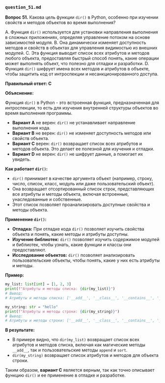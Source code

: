 

### `question_51.md`

**Вопрос 51.** Какова цель функции `dir()` в Python, особенно при изучении свойств и методов объектов во время выполнения?

A.  Функция `dir()` используется для установки направления выполнения в сложных приложениях, определяя управление потоком на основе зависимостей модуля.
B.  Она динамически изменяет доступность методов и свойств в объектах для управления видимостью из внешних модулей.
C.  Эта функция выводит список всех атрибутов и методов любого объекта, предоставляя быстрый способ понять, какие операции может выполнять объект, что полезно для отладки и разработки.
D.  Функция `dir()` шифрует имена всех методов и атрибутов в объекте, чтобы защитить код от интроспекции и несанкционированного доступа.

**Правильный ответ: C**

**Объяснение:**

Функция `dir()` в Python - это встроенная функция, предназначенная для интроспекции, то есть для изучения внутренней структуры объектов во время выполнения программы.

*   **Вариант A** не верен: `dir()` не устанавливает направление выполнения кода.
*   **Вариант B** не верен: `dir()` не изменяет доступность методов или свойств объекта.
*   **Вариант C** верен:  `dir()` возвращает список всех атрибутов и методов объекта. Это делает ее полезной для изучения и отладки.
*   **Вариант D** не верен: `dir()` не шифрует данные, а помогает их увидеть.

**Как работает `dir()`:**

*   `dir()` принимает в качестве аргумента объект (например, строку, число, список, класс, модуль или даже пользовательский объект).
*   Она возвращает отсортированный список строк, представляющих все атрибуты и методы объекта, включая встроенные, унаследованные и собственные.
*   Этот список позволяет проанализировать доступные свойства и методы объекта.

**Применение `dir()`:**

*   **Отладка:**  При отладке кода `dir()` позволяет изучить свойства объекта и понять, какие методы и атрибуты доступны.
*   **Изучение библиотек:** `dir()` позволяет изучить содержимое модулей и библиотек, чтобы узнать, какие функции и классы они предоставляют.
*   **Исследование объектов:**  `dir()` позволяет анализировать пользовательские объекты, чтобы понять, какие у них есть атрибуты и методы.

**Пример:**

```python
my_list: list[int] = [1, 2, 3]
print(f"Атрибуты и методы списка: {dir(my_list)}")
# Вывод:
# Атрибуты и методы списка: ['__add__', '__class__', '__contains__', '__delattr__', '__delitem__', '__dir__', '__doc__', '__eq__', '__format__', '__ge__', '__getattribute__', '__getitem__', '__gt__', '__hash__', '__iadd__', '__imul__', '__init__', '__init_subclass__', '__iter__', '__le__', '__len__', '__lt__', '__mul__', '__ne__', '__new__', '__reduce__', '__reduce_ex__', '__repr__', '__reversed__', '__rmul__', '__setattr__', '__setitem__', '__sizeof__', '__str__', '__subclasshook__', 'append', 'clear', 'copy', 'count', 'extend', 'index', 'insert', 'pop', 'remove', 'reverse', 'sort']

my_string: str = "hello"
print(f"Атрибуты и методы строки: {dir(my_string)}")
# Вывод:
# Атрибуты и методы строки: ['__add__', '__class__', '__contains__', '__delattr__', '__dir__', '__doc__', '__eq__', '__format__', '__ge__', '__getattribute__', '__getitem__', '__getnewargs__', '__gt__', '__hash__', '__init__', '__init_subclass__', '__iter__', '__le__', '__len__', '__lt__', '__mod__', '__mul__', '__ne__', '__new__', '__reduce__', '__reduce_ex__', '__repr__', '__rmod__', '__rmul__', '__setattr__', '__sizeof__', '__str__', '__subclasshook__', 'capitalize', 'casefold', 'center', 'count', 'encode', 'endswith', 'expandtabs', 'find', 'format', 'format_map', 'index', 'isalnum', 'isalpha', 'isascii', 'isdecimal', 'isdigit', 'isidentifier', 'islower', 'isnumeric', 'isprintable', 'isspace', 'istitle', 'isupper', 'join', 'ljust', 'lower', 'lstrip', 'maketrans', 'partition', 'removeprefix', 'removesuffix', 'replace', 'rfind', 'rindex', 'rjust', 'rpartition', 'rsplit', 'rstrip', 'split', 'splitlines', 'startswith', 'strip', 'swapcase', 'title', 'translate', 'upper', 'zfill']
```
**В результате:**
*   В примере видно, что `dir(my_list)` возвращает список всех атрибутов и методов списка, включая как магические методы `__add__`, так и пользовательские методы  `append` и `sort`.
*   `dir(my_string)` возвращает список атрибутов и методов для объекта строки.

Таким образом, **вариант C** является верным, так как точно описывает функцию `dir()` и ее применение в отладке и разработке.
